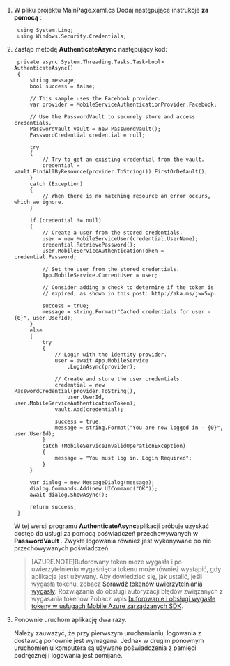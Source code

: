 
1. W pliku projektu MainPage.xaml.cs Dodaj następujące instrukcje **za pomocą** :

        using System.Linq;      
        using Windows.Security.Credentials;

2. Zastąp metodę **AuthenticateAsync** następujący kod:

        private async System.Threading.Tasks.Task<bool> AuthenticateAsync()
        {
            string message;
            bool success = false;

            // This sample uses the Facebook provider.
            var provider = MobileServiceAuthenticationProvider.Facebook;

            // Use the PasswordVault to securely store and access credentials.
            PasswordVault vault = new PasswordVault();
            PasswordCredential credential = null;

            try
            {
                // Try to get an existing credential from the vault.
                credential = vault.FindAllByResource(provider.ToString()).FirstOrDefault();
            }
            catch (Exception)
            {
                // When there is no matching resource an error occurs, which we ignore.
            }

            if (credential != null)
            {
                // Create a user from the stored credentials.
                user = new MobileServiceUser(credential.UserName);
                credential.RetrievePassword();
                user.MobileServiceAuthenticationToken = credential.Password;

                // Set the user from the stored credentials.
                App.MobileService.CurrentUser = user;

                // Consider adding a check to determine if the token is 
                // expired, as shown in this post: http://aka.ms/jww5vp.

                success = true;
                message = string.Format("Cached credentials for user - {0}", user.UserId);
            }
            else
            {
                try
                {
                    // Login with the identity provider.
                    user = await App.MobileService
                        .LoginAsync(provider);

                    // Create and store the user credentials.
                    credential = new PasswordCredential(provider.ToString(),
                        user.UserId, user.MobileServiceAuthenticationToken);
                    vault.Add(credential);

                    success = true;
                    message = string.Format("You are now logged in - {0}", user.UserId);
                }
                catch (MobileServiceInvalidOperationException)
                {
                    message = "You must log in. Login Required";
                }
            }
            
            var dialog = new MessageDialog(message);
            dialog.Commands.Add(new UICommand("OK"));
            await dialog.ShowAsync();

            return success;
        }

    W tej wersji programu **AuthenticateAsync**aplikacji próbuje uzyskać dostęp do usługi za pomocą poświadczeń przechowywanych w **PasswordVault** . Zwykłe logowania również jest wykonywane po nie przechowywanych poświadczeń.

    >[AZURE.NOTE]Buforowany token może wygasła i po uwierzytelnieniu wygaśnięcia tokenu może również wystąpić, gdy aplikacja jest używany. Aby dowiedzieć się, jak ustalić, jeśli wygasła tokenu, zobacz [Sprawdź tokenów uwierzytelniania wygasły](http://aka.ms/jww5vp). Rozwiązania do obsługi autoryzacji błędów związanych z wygasania tokenów Zobacz wpis [buforowanie i obsługi wygasłe tokeny w usługach Mobile Azure zarządzanych SDK](http://blogs.msdn.com/b/carlosfigueira/archive/2014/03/13/caching-and-handling-expired-tokens-in-azure-mobile-services-managed-sdk.aspx). 

3. Ponownie uruchom aplikację dwa razy.

    Należy zauważyć, że przy pierwszym uruchamianiu, logowania z dostawcą ponownie jest wymagana. Jednak w drugim ponownym uruchomieniu komputera są używane poświadczenia z pamięci podręcznej i logowania jest pomijane. 
